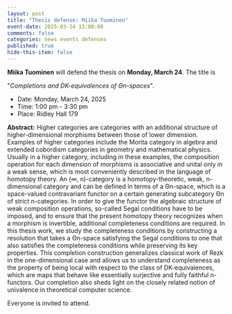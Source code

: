 ```yaml
---
layout: post
title: "Thesis defense: Miika Tuominen"
event-date: 2025-03-24 13:00:00
comments: false
categories: news events defenses
published: true
hide-this-item: false
---
```


**Miika Tuominen** will defend the thesis on **Monday, March 24**. The title is

"_Completions and DK-equivalences of Θn-spaces_".

- Date: Monday, March 24, 2025
- Time: 1:00 pm - 3:30 pm
- Place: Ridley Hall 179

<!--more-->

**Abstract:** Higher categories are categories with an additional structure of higher-dimensional morphisms between those of lower dimension. Examples of higher categories include the Morita category in algebra and extended cobordism categories in geometry and mathematical physics. Usually in a higher category, including in these examples, the composition operation for each dimension of morphisms is associative and unital only in a weak sense, which is most conveniently described in the language of homotopy theory. An (∞, n)-category is a homotopy-theoretic, weak, n-dimensional category and can be defined in terms of a Θn-space, which is a space-valued contravariant functor on a certain generating subcategory Θn of strict n-categories. In order to give the functor the algebraic structure of weak composition operations, so-called Segal conditions have to be imposed, and to ensure that the present homotopy theory recognizes when a morphism is invertible, additional completeness conditions are required. In this thesis work, we study the completeness conditions by constructing a resolution that takes a Θn-space satisfying the Segal conditions to one that also satisfies the completeness conditions while preserving its key properties. This completion construction generalizes classical work of Rezk in the one-dimensional case and allows us to understand completeness as the property of being local with respect to the class of DK-equivalences, which are maps that behave like essentially surjective and fully faithful n-functors. Our completion also sheds light on the closely related notion of univalence in theoretical computer science.

Everyone is invited to attend.

